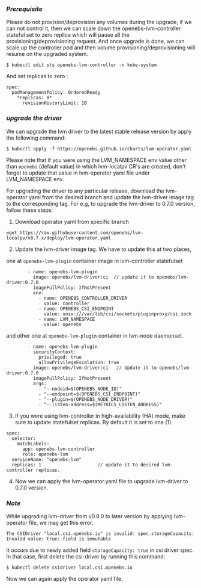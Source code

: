 ### *Prerequisite*

Please do not provision/deprovision any volumes during the upgrade, if we can not control it, then we can scale down the openebs-lvm-controller stateful set to zero replica which will pause all the provisioning/deprovisioning request. And once upgrade is done, we can scale up the controller pod and then volume provisioning/deprovisioning will resume on the upgraded system.

```
$ kubectl edit sts openebs-lvm-controller -n kube-system

```
And set replicas to zero :

```
spec:
  podManagementPolicy: OrderedReady
    *replicas: 0*
      revisionHistoryLimit: 10
```

### *upgrade the driver*

We can upgrade the lvm driver to the latest stable release version by apply the following command:

```
$ kubectl apply -f https://openebs.github.io/charts/lvm-operator.yaml
```

Please note that if you were using the LVM_NAMESPACE env value other than `openebs` (default value) in which lvm-localpv CR's are created, don't forget to update that value in lvm-operator yaml file under LVM_NAMESPACE env.

For upgrading the driver to any particular release, download the lvm-operator yaml from the desired branch and update the lvm-driver image tag to the corresponding tag. For e.g, to upgrade the lvm-driver to 0.7.0 version, follow these steps:

1. Download operator yaml from specific branch
```
wget https://raw.githubusercontent.com/openebs/lvm-localpv/v0.7.x/deploy/lvm-operator.yaml
```

2. Update the lvm-driver image tag. We have to update this at two places,

one at `openebs-lvm-plugin` container image in lvm-controller statefulset
```
        - name: openebs-lvm-plugin
          image: openebs/lvm-driver:ci  // update it to openebs/lvm-driver:0.7.0
          imagePullPolicy: IfNotPresent
          env:
            - name: OPENEBS_CONTROLLER_DRIVER
              value: controller
            - name: OPENEBS_CSI_ENDPOINT
              value: unix:///var/lib/csi/sockets/pluginproxy/csi.sock
            - name: LVM_NAMESPACE
              value: openebs
```
and other one at `openebs-lvm-plugin` container in lvm-node daemonset.
```
        - name: openebs-lvm-plugin
          securityContext:
            privileged: true
            allowPrivilegeEscalation: true
          image: openebs/lvm-driver:ci   // Update it to openebs/lvm-driver:0.7.0
          imagePullPolicy: IfNotPresent
          args:
            - "--nodeid=$(OPENEBS_NODE_ID)"
            - "--endpoint=$(OPENEBS_CSI_ENDPOINT)"
            - "--plugin=$(OPENEBS_NODE_DRIVER)"
            - "--listen-address=$(METRICS_LISTEN_ADDRESS)"
```

3. If you were using lvm-controller in high-availability (HA) mode, make sure to update statefulset replicas. By default it is set to one (1).

```
spec:
  selector:
    matchLabels:
      app: openebs-lvm-controller
      role: openebs-lvm
  serviceName: "openebs-lvm"
  replicas: 1                     // update it to desired lvm-controller replicas.
```

4. Now we can apply the lvm-operator.yaml file to upgrade lvm-driver to 0.7.0 version.

### *Note*

While upgrading lvm-driver from v0.8.0 to later version by applying lvm-operator file, we may get this error.
```
The CSIDriver "local.csi.openebs.io" is invalid: spec.storageCapacity: Invalid value: true: field is immutable
```
It occurs due to newly added field `storageCapacity: true` in csi driver spec. In that case, first delete the csi-driver by running this command:
```
$ kubectl delete csidriver local.csi.openebs.io 
```
Now we can again apply the operator yaml file.
